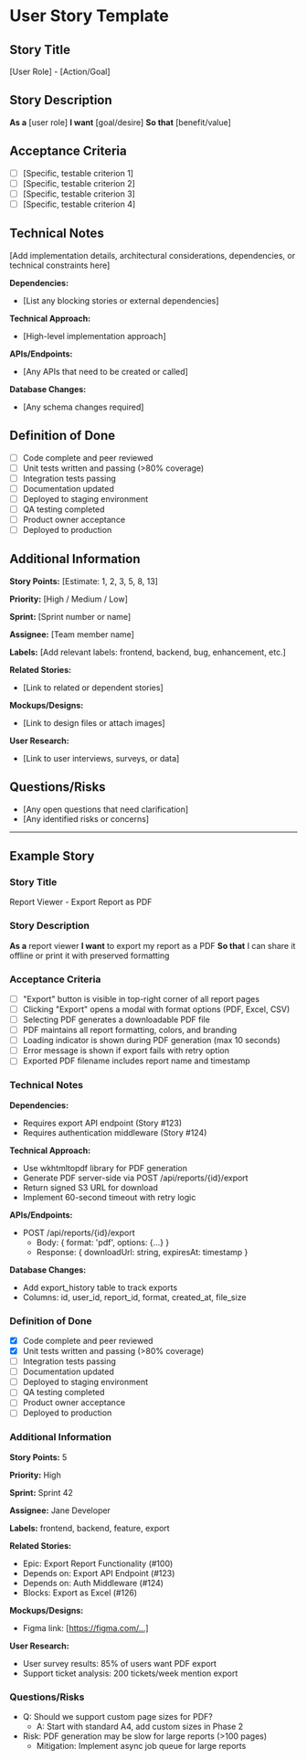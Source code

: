# User Story Template

## Story Title
[User Role] - [Action/Goal]

## Story Description

**As a** [user role]
**I want** [goal/desire]
**So that** [benefit/value]

## Acceptance Criteria

- [ ] [Specific, testable criterion 1]
- [ ] [Specific, testable criterion 2]
- [ ] [Specific, testable criterion 3]
- [ ] [Specific, testable criterion 4]

## Technical Notes

[Add implementation details, architectural considerations, dependencies, or technical constraints here]

**Dependencies:**
- [List any blocking stories or external dependencies]

**Technical Approach:**
- [High-level implementation approach]

**APIs/Endpoints:**
- [Any APIs that need to be created or called]

**Database Changes:**
- [Any schema changes required]

## Definition of Done

- [ ] Code complete and peer reviewed
- [ ] Unit tests written and passing (>80% coverage)
- [ ] Integration tests passing
- [ ] Documentation updated
- [ ] Deployed to staging environment
- [ ] QA testing completed
- [ ] Product owner acceptance
- [ ] Deployed to production

## Additional Information

**Story Points:** [Estimate: 1, 2, 3, 5, 8, 13]

**Priority:** [High / Medium / Low]

**Sprint:** [Sprint number or name]

**Assignee:** [Team member name]

**Labels:** [Add relevant labels: frontend, backend, bug, enhancement, etc.]

**Related Stories:**
- [Link to related or dependent stories]

**Mockups/Designs:**
- [Link to design files or attach images]

**User Research:**
- [Link to user interviews, surveys, or data]

## Questions/Risks

- [Any open questions that need clarification]
- [Any identified risks or concerns]

---

## Example Story

### Story Title
Report Viewer - Export Report as PDF

### Story Description

**As a** report viewer
**I want** to export my report as a PDF
**So that** I can share it offline or print it with preserved formatting

### Acceptance Criteria

- [ ] "Export" button is visible in top-right corner of all report pages
- [ ] Clicking "Export" opens a modal with format options (PDF, Excel, CSV)
- [ ] Selecting PDF generates a downloadable PDF file
- [ ] PDF maintains all report formatting, colors, and branding
- [ ] Loading indicator is shown during PDF generation (max 10 seconds)
- [ ] Error message is shown if export fails with retry option
- [ ] Exported PDF filename includes report name and timestamp

### Technical Notes

**Dependencies:**
- Requires export API endpoint (Story #123)
- Requires authentication middleware (Story #124)

**Technical Approach:**
- Use wkhtmltopdf library for PDF generation
- Generate PDF server-side via POST /api/reports/{id}/export
- Return signed S3 URL for download
- Implement 60-second timeout with retry logic

**APIs/Endpoints:**
- POST /api/reports/{id}/export
  - Body: { format: 'pdf', options: {...} }
  - Response: { downloadUrl: string, expiresAt: timestamp }

**Database Changes:**
- Add export_history table to track exports
- Columns: id, user_id, report_id, format, created_at, file_size

### Definition of Done

- [x] Code complete and peer reviewed
- [x] Unit tests written and passing (>80% coverage)
- [ ] Integration tests passing
- [ ] Documentation updated
- [ ] Deployed to staging environment
- [ ] QA testing completed
- [ ] Product owner acceptance
- [ ] Deployed to production

### Additional Information

**Story Points:** 5

**Priority:** High

**Sprint:** Sprint 42

**Assignee:** Jane Developer

**Labels:** frontend, backend, feature, export

**Related Stories:**
- Epic: Export Report Functionality (#100)
- Depends on: Export API Endpoint (#123)
- Depends on: Auth Middleware (#124)
- Blocks: Export as Excel (#126)

**Mockups/Designs:**
- Figma link: [https://figma.com/...]

**User Research:**
- User survey results: 85% of users want PDF export
- Support ticket analysis: 200 tickets/week mention export

### Questions/Risks

- Q: Should we support custom page sizes for PDF?
  - A: Start with standard A4, add custom sizes in Phase 2
- Risk: PDF generation may be slow for large reports (>100 pages)
  - Mitigation: Implement async job queue for large reports
